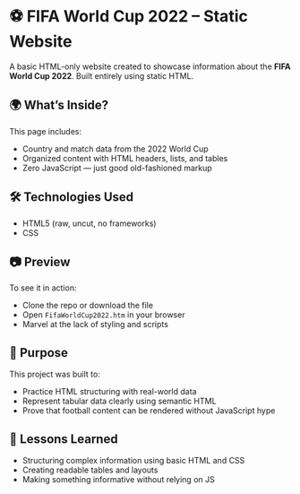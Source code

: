 # ⚽ FIFA World Cup 2022 – Static Website

A basic HTML-only website created to showcase information about the **FIFA World Cup 2022**. Built entirely using static HTML.

## 🌍 What’s Inside?

This page includes:
- Country and match data from the 2022 World Cup  
- Organized content with HTML headers, lists, and tables  
- Zero JavaScript — just good old-fashioned markup

## 🛠️ Technologies Used

- HTML5 (raw, uncut, no frameworks)
- CSS

## 📷 Preview

To see it in action:
- Clone the repo or download the file
- Open `FifaWorldCup2022.htm` in your browser
- Marvel at the lack of styling and scripts

## 🎯 Purpose

This project was built to:
- Practice HTML structuring with real-world data  
- Represent tabular data clearly using semantic HTML  
- Prove that football content can be rendered without JavaScript hype

## 🧠 Lessons Learned

- Structuring complex information using basic HTML and CSS
- Creating readable tables and layouts  
- Making something informative without relying on JS
